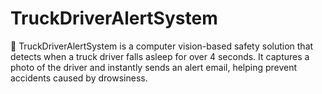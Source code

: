 # TruckDriverAlertSystem
🚛 TruckDriverAlertSystem is a computer vision-based safety solution that detects when a truck driver falls asleep for over 4 seconds. It captures a photo of the driver and instantly sends an alert email, helping prevent accidents caused by drowsiness.
